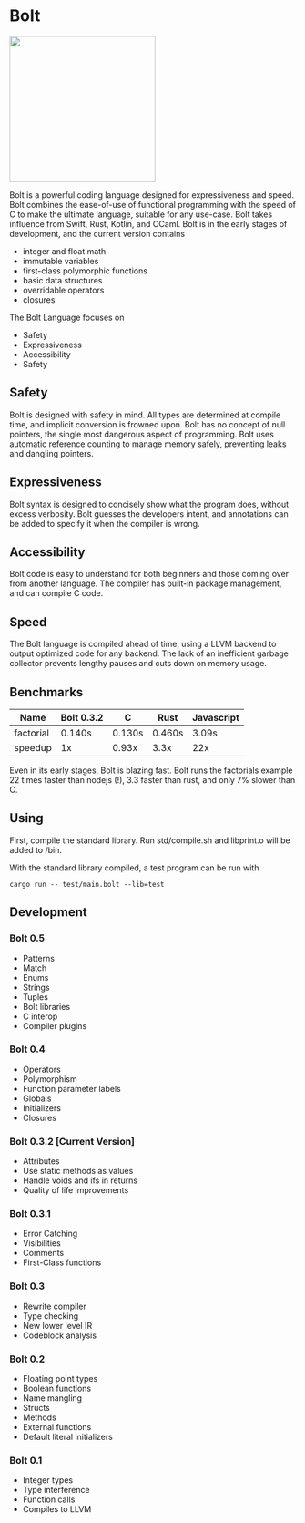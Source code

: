 # Bolt

<img src="https://github.com/pallyj/boltcc/blob/main/assets/logo.svg?raw=true" width="256" height="256"/>

Bolt is a powerful coding language designed for expressiveness and speed. Bolt combines the ease-of-use of functional programming with the speed of C to make the ultimate language, suitable for any use-case. Bolt takes influence from Swift, Rust, Kotlin, and OCaml. Bolt is in the early stages of development, and the current version contains

- integer and float math
- immutable variables
- first-class polymorphic functions
- basic data structures
- overridable operators
- closures

The Bolt Language focuses on

- Safety
- Expressiveness
- Accessibility
- Safety

## Safety

Bolt is designed with safety in mind. All types are determined at compile time, and implicit conversion is frowned upon. Bolt has no concept of null pointers, the single most dangerous aspect of programming. Bolt uses automatic reference counting to manage memory safely, preventing leaks and dangling pointers.
## Expressiveness

Bolt syntax is designed to concisely show what the program does, without excess verbosity. Bolt guesses the developers intent, and annotations can be added to specify it when the compiler is wrong.

## Accessibility

Bolt code is easy to understand for both beginners and those coming over from another language. The compiler has built-in package management, and can compile C code.

## Speed

The Bolt language is compiled ahead of time, using a LLVM backend to output optimized code for any backend. The lack of an inefficient garbage collector prevents lengthy pauses and cuts down on memory usage.

## Benchmarks

| Name      | Bolt 0.3.2 | C      | Rust   | Javascript |
|-----------|------------|--------|--------|------------|
| factorial | 0.140s     | 0.130s | 0.460s | 3.09s		|
| speedup   | 1x		 | 0.93x  | 3.3x   | 22x		|

Even in its early stages, Bolt is blazing fast. Bolt runs the factorials example 22 times faster than nodejs (!), 3.3 faster than rust, and only 7% slower than C.  

## Using

First, compile the standard library. Run std/compile.sh and libprint.o will be added to /bin.

With the standard library compiled, a test program can be run with

```
cargo run -- test/main.bolt --lib=test
```

## Development

### Bolt 0.5

- Patterns
- Match
- Enums
- Strings
- Tuples
- Bolt libraries
- C interop
- Compiler plugins

### Bolt 0.4

- Operators
- Polymorphism
- Function parameter labels
- Globals
- Initializers
- Closures

### Bolt 0.3.2 [Current Version]

- Attributes
- Use static methods as values
- Handle voids and ifs in returns
- Quality of life improvements

### Bolt 0.3.1

- Error Catching
- Visibilities
- Comments
- First-Class functions

### Bolt 0.3

- Rewrite compiler
- Type checking
- New lower level IR
- Codeblock analysis

### Bolt 0.2

- Floating point types
- Boolean functions
- Name mangling
- Structs
- Methods
- External functions
- Default literal initializers

### Bolt 0.1

- Integer types
- Type interference
- Function calls
- Compiles to LLVM